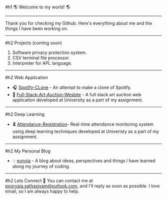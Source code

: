 #h1 🌎 Welcome to my world! 🌎
***
Thank you for checking my Github. Here's everything about me and the things I have been working on. 
***
#h2 Projects (coming soon)
1. Software privacy protection system.
2. CSV terminal file processor.
3. Interpreter for APL language.
*** 
#h2 Web Application 
- 🎧 [Spotify-CLone](https://github.com/poorvaja-sathasivam/Spotify-Clone-React) - An attempt to make a clone of Spotify. 
- 🎨 [Full-Stack-Art-Auction-Wesbite](https://github.com/poorvaja-sathasivam/Auction-Website-Full-Stack) - A full stack art auction web application developed at University as a part of my assignment.
***
#h2 Deep Learning 
- 🎗 [Attendance-Registration](https://github.com/poorvaja-sathasivam/Attendance-Registration-Using-Deep-Learning)- Real-time attendance monitoring system using deep learning techniques developed at Univeristy as a part of my assignment. 
***
#h2 My Personal Blog 
- 💡 [eunoia](https://github.com/poorvaja-sathasivam/eunoia) - A blog about ideas, perspectives and things I have learned along my journey of coding. 
***
#h2 Lets Connect 
📧 You can contact me at poorvaja.sathasivam@outlook.com, and I'll reply as soon as possible. I love email, so I am always happy to help. 

